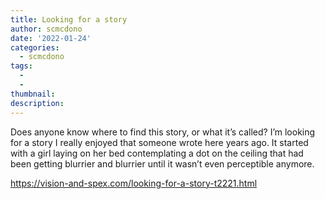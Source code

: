 ```yaml
---
title: Looking for a story
author: scmcdono
date: '2022-01-24'
categories:
  - scmcdono
tags:
  - 
  - 
thumbnail: 
description: 
---
```


Does anyone know where to find this story, or what it’s called? I’m looking for a story I really enjoyed that someone wrote here years ago. It started with a girl laying on her bed contemplating a dot on the ceiling that had been getting blurrier and blurrier until it wasn’t even perceptible anymore.

https://vision-and-spex.com/looking-for-a-story-t2221.html
